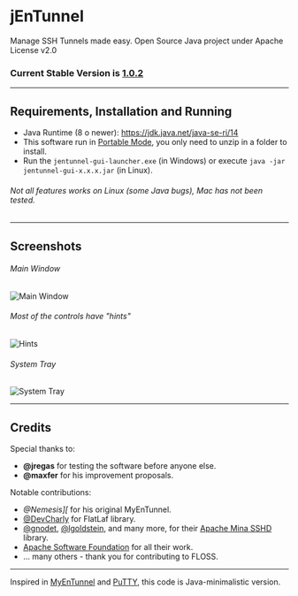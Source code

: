 # jEnTunnel

Manage SSH Tunnels made easy. Open Source Java project under Apache License v2.0

### Current Stable Version is [1.0.2](https://github.com/ggrandes/jentunnel/releases)

---

## Requirements, Installation and Running

* Java Runtime (8 o newer): https://jdk.java.net/java-se-ri/14
* This software run in [Portable Mode](https://en.wikipedia.org/wiki/Portable_application), you only need to unzip in a folder to install.
* Run the `jentunnel-gui-launcher.exe` (in Windows) or execute `java -jar jentunnel-gui-x.x.x.jar` (in Linux).

###### Not all features works on Linux (some Java bugs), Mac has not been tested.

---

## Screenshots

###### Main Window 

![Main Window](https://raw.github.com/ggrandes/jentunnel/master/jentunnel-gui/doc/main-window-screenshot.png "Main Window")

###### Most of the controls have "hints" 

![Hints](https://raw.github.com/ggrandes/jentunnel/master/jentunnel-gui/doc/hints-screenshot.png "Hints")

###### System Tray 

![System Tray](https://raw.github.com/ggrandes/jentunnel/master/jentunnel-gui/doc/system-tray-screenshot.png "System Tray")

---

## Credits

Special thanks to:

* **@jregas** for testing the software before anyone else.
* **@maxfer** for his improvement proposals.

Notable contributions:

* *@Nemesis][* for his original MyEnTunnel.
* [@DevCharly](https://github.com/DevCharly) for FlatLaf library.
* [@gnodet](https://github.com/gnodet), [@lgoldstein](https://github.com/lgoldstein), and many more, for their [Apache Mina SSHD](https://github.com/apache/mina-sshd/) library.
* [Apache Software Foundation](http://www.apache.org/foundation/) for all their work.
* ... many others - thank you for contributing to FLOSS.

---
Inspired in [MyEnTunnel](https://web.archive.org/web/20161029055944/http://nemesis2.qx.net/pages/MyEnTunnel) and [PuTTY](https://www.chiark.greenend.org.uk/~sgtatham/putty/), this code is Java-minimalistic version.
